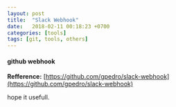```yaml
---
layout: post
title:  "Slack Webhook"
date:   2018-02-11 00:18:23 +0700
categories: [tools]
tags: [git, tools, others]
---
```


#### github webhook



**Refference:** [https://github.com/gpedro/slack-webhook](https://github.com/gpedro/slack-webhook)

hope it usefull.